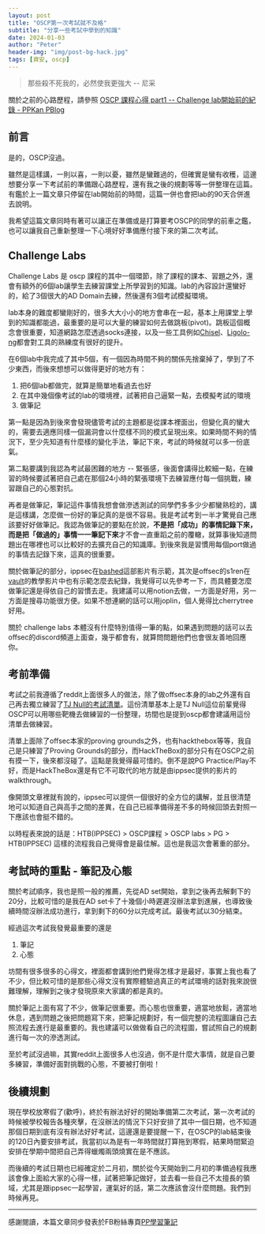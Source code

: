 ```yaml
---
layout: post
title: "OSCP第一次考試就不及格"
subtitle: "分享一些考試中學到的知識"
date: 2024-01-03
author: "Peter"
header-img: "img/post-bg-hack.jpg"
tags: [資安, oscp]
---
```


> 那些殺不死我的，必然使我更強大 -- 尼采

關於之前的心路歷程，請參照 [OSCP 課程心得 part1 -- Challenge lab開始前的紀錄 - PPKan PBlog](https://peterkan.tw/2023/06/20/oscp-part-one-review/)

## 前言

是的，OSCP沒過。

雖然是這樣講，一則以喜，一則以憂，雖然是蠻難過的，但確實是蠻有收穫，這邊想要分享一下考試前的準備跟心路歷程，還有我之後的規劃等等一併整理在這篇。有鑑於上一篇文章只停留在lab開始前的時間，這篇一併也會把lab的90天合併進去說明。

我希望這篇文章同時有著可以讓正在準備或是打算要考OSCP的同學的前車之鑑，也可以讓我自己重新整理一下心境好好準備應付接下來的第二次考試。



## Challenge Labs

Challenge Labs 是 oscp 課程的其中一個環節，除了課程的課本、習題之外，還會有額外的6個lab讓學生去練習課堂上所學習到的知識。lab的內容設計還蠻好的，給了3個很大的AD Domain去練，然後還有3個考試模擬環境。

lab本身的難度都蠻剛好的，很多大大小小的地方會串在一起，基本上用課堂上學到的知識都能過，最重要的是可以大量的練習如何去做跳板(pivot)。跳板這個概念會很重要，知道網路怎麼透過socks連接，以及一些工具例如[Chisel](https://github.com/jpillora/chisel)、[Ligolo-ng](https://github.com/nicocha30/ligolo-ng)都會對工具的熟練度有很好的提升。

在6個lab中我完成了其中5個，有一個因為時間不夠的關係先捨棄掉了，學到了不少東西，而後來想想可以做得更好的地方有：

1. 把6個lab都做完，就算是簡單地看過去也好
2. 在其中幾個像考試的lab的環境裡，試著把自己逼緊一點，去模擬考試的環境
3. 做筆記

第一點是因為到後來會發現儘管考試的主題都是從課本裡面出，但變化真的蠻大的，需要去適應同樣一個漏洞會以什麼樣不同的模式呈現出來。如果時間不夠的情況下，至少先知道有什麼樣的變化手法，筆記下來，考試的時候就可以多一份底氣。

第二點要講到我認為考試最困難的地方 -- 緊張感，後面會講得比較細一點，在練習的時候要試著把自己處在那個24小時的緊張環境下去練習應付每一個挑戰，練習跟自己的心態對抗。

再者是做筆記，筆記這件事情我想會做滲透測試的同學們多多少少都蠻熟稔的，講是這樣講，怎麼做一份好的筆記真的是很不容易。我是考試考到一半才驚覺自己應該要好好做筆記。我認為做筆記的要點在於說，**不是把「成功」的事情記錄下來，而是把「做過的」事情一一筆記下來**才不會一直重蹈之前的覆轍，就算事後知道問題出在哪裡也可以比較好的去擴充自己的知識庫。到後來我是習慣用每個port做過的事情去記錄下來，這真的很重要。

關於做筆記的部分，ippsec在[bashed](https://youtu.be/2DqdPcbYcy8?si=aIs4_PVMwI9r7jeR)這部影片有示範，其次是offsec的s1ren在[vault](https://youtu.be/JocbrhLXuss?si=TqksXWxBqX6-sFTQ)的教學影片中也有示範怎麼去紀錄，我覺得可以先參考一下，而具體要怎麼做筆記還是得依自己的習慣去走。我建議可以用notion去做，一方面是好用，另一方面是搜尋功能很方便。如果不想連網的話可以用joplin，個人覺得比cherrytree好用。

關於 challenge labs 本體沒有什麼特別值得一筆的點，如果遇到問題的話可以去offsec的discord頻道上面查，幾乎都會有，就算問問題他們也會很友善地回應你。



## 考前準備

考試之前我遵循了reddit上面很多人的做法，除了做offsec本身的lab之外還有自己再去獨立練習了[TJ Null的考試清單](https://docs.google.com/spreadsheets/u/1/d/1dwSMIAPIam0PuRBkCiDI88pU3yzrqqHkDtBngUHNCw8/htmlview#)。這份清單基本上是TJ Null這位前輩覺得OSCP可以用哪些靶機去做練習的一份整理，坊間也是提到oscp都會建議用這份清單去做練習。

清單上面除了offsec本家的proving grounds之外，也有hackthebox等等，我自己是只練習了Proving Grounds的部分，而HackTheBox的部分只有在OSCP之前有摸一下，後來都沒碰了。這點是我覺得最可惜的。倒不是說PG Practice/Play不好，而是HackTheBox還是有它不可取代的地方就是由ippsec提供的影片的walkthrough。

像開頭文章裡就有說的，ippsec可以提供一個很好的全方位的講解，並且很清楚地可以知道自己與高手之間的差異，在自己已經準備得差不多的時候回頭去對照一下應該也會挺不錯的。

以時程表來說的話是：HTB(IPPSEC) > OSCP課程 > OSCP labs > PG > HTB(IPPSEC) 這樣的流程我自己覺得會是最佳解。這也是我這次會著重的部分。



## 考試時的重點 - 筆記及心態

關於考試順序，我也是照一般的推薦，先從AD set開始，拿到之後再去解剩下的20分，比較可惜的是我在AD set卡了十幾個小時遲遲沒辦法拿到進展，也導致後續時間沒辦法成功進行，拿到剩下的60分以完成考試。最後考試以30分結束。

經過這次考試我發覺最重要的還是

1. 筆記
2. 心態

坊間有很多很多的心得文，裡面都會講到他們覺得怎樣才是最好，事實上我也看了不少，但比較可惜的是那些心得文沒有實際體驗過真正的考試環境的話對我來說很難理解，理解到之後才發現原來大家講的都是真的。

關於筆記上面有寫了不少，做筆記很重要。而心態也很重要，適當地放鬆，適當地休息，遇到問題之後把問題寫下來，把筆記規劃好，有一個完整的流程圖讓自己去照流程去進行是最重要的。我也建議可以做做看自己的流程圖，嘗試照自己的規劃進行每一次的滲透測試。

至於考試沒過嘛，其實reddit上面很多人也沒過，倒不是什麼大事情，就是自己要多練習，準備好面對挑戰的心態，不要被打倒啦！

## 後續規劃

現在學校放寒假了(歡呼)，終於有辦法好好的開始準備第二次考試，第一次考試的時候被學校報告各種夾擊，在沒辦法的情況下只好安排了其中一個日期，也不知道那個日期到底有沒有辦法好好考試，這邊還是要提醒一下，在OSCP的lab結束後的120日內要安排考試，我當初以為是有一年時間就打算拖到寒假，結果時間緊迫安排在學期中間把自己弄得蠟燭兩頭燒實在是不應該。

而後續的考試日期也已經確定於二月初，關於從今天開始到二月初的準備過程我應該會像上面給大家的心得一樣，試著把筆記做好，並去看一些自己不太擅長的領域，尤其是跟ippsec一起學習，運氣好的話，第二次應該會沒什麼問題。我們到時候再見。

--- 

感謝閱讀，本篇文章同步發表於FB粉絲專頁[PP學習筆記](https://www.facebook.com/pplearningnote)